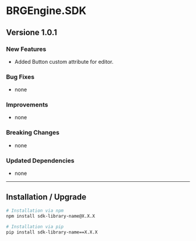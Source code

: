 # BRGEngine.SDK

## Versione 1.0.1

### New Features
- Added Button custom attribute for editor.

### Bug Fixes
- none

### Improvements
- none

### Breaking Changes
- none

### Updated Dependencies
- none

---

## Installation / Upgrade

```bash
# Installation via npm
npm install sdk-library-name@X.X.X

# Installation via pip
pip install sdk-library-name==X.X.X